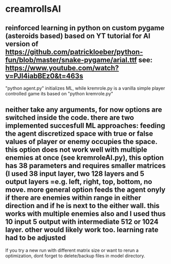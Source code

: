 # creamrollsAI
reinforced learning in python on custom pygame (asteroids based)
based on YT tutorial for AI version of https://github.com/patrickloeber/python-fun/blob/master/snake-pygame/arial.ttf
see: https://www.youtube.com/watch?v=PJl4iabBEz0&t=463s
-------------------------

"python agent.py" initializes ML, while
kremrole.py is a vanilla simple player controlled game its based on "python kremrole.py"

neither take any arguments, for now options are switched inside the code. 
there are two implemented succesfull ML approaches: feeding the agent discretized space with true or false values of player or enemy occupies the space. this option does not work well with multiple enemies at once (see kremroleAI.py), this option has 38 parameters and requires smaller matrices (I used 38 input layer, two 128 layers and 5 output layers =e.g. left, right, top, bottom, no move. more general option feeds the agent onyly if there are enemies within range in either direction and if he is next to the either wall. this works with multiple enemies also and I used thus 10 input 5 output with intermediate 512 or 1024 layer. other would likely work too. 
learning rate had to be adjusted
---
If you try a new run with different matrix size or want to rerun a optimization, dont forget to delete/backup files in model directory.
